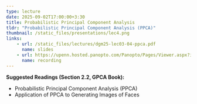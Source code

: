 ```yaml
---
type: lecture
date: 2025-09-02T17:00:00+3:30
title: Probabilistic Principal Component Analysis 
tldr: "Probabilistic Principal Component Analysis (PPCA)"
thumbnail: /static_files/presentations/lec4.png
links: 
    - url: /static_files/lectures/dgm25-lec03-04-ppca.pdf
      name: slides
    - url: https://upenn.hosted.panopto.com/Panopto/Pages/Viewer.aspx?id=32ace7e1-fdef-4a73-99fe-b34100cd4d59
      name: recording
---
```

**Suggested Readings (Section 2.2, GPCA Book):**
- Probabilistic Principal Component Analysis (PPCA)
- Application of PPCA to Generating Images of Faces

